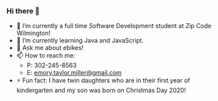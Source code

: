 ### Hi there 👋


- 🔭 I’m currently a full time Software Development student at Zip Code Wilmington!
- 🌱 I’m currently learning Java and JavaScript.
- 💬 Ask me about ebikes!
- 📫 How to reach me: 
   - P: 302-245-8563
   - E: emory.taylor.miller@gmail.com
- ⚡ Fun fact: I have twin daughters who are in their first year of kindergarten and my son was born on Christmas Day 2020!
